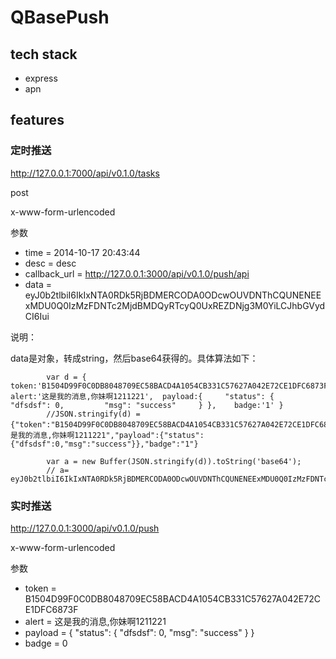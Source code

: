 QBasePush
=========

## tech stack

- express 
- apn


## features


### 定时推送		
http://127.0.0.1:7000/api/v0.1.0/tasks

post

x-www-form-urlencoded

参数

- time = 2014-10-17 20:43:44
- desc = desc
- callback_url = http://127.0.0.1:3000/api/v0.1.0/push/api
- data = eyJ0b2tlbiI6IkIxNTA0RDk5RjBDMERCODA0ODcwOUVDNThCQUNENEExMDU0Q0IzMzFDNTc2MjdBMDQyRTcyQ0UxREZDNjg3M0YiLCJhbGVydCI6Iui

说明：

data是对象，转成string，然后base64获得的。具体算法如下：

```
		var d = { 	token:'B1504D99F0C0DB8048709EC58BACD4A1054CB331C57627A042E72CE1DFC6873F', 	alert:'这是我的消息,你妹啊1211221', 	payload:{     "status": {         "dfsdsf": 0,         "msg": "success"     } }, 	badge:'1' }
		//JSON.stringify(d) = {"token":"B1504D99F0C0DB8048709EC58BACD4A1054CB331C57627A042E72CE1DFC6873F","alert":"这是我的消息,你妹啊1211221","payload":{"status":{"dfsdsf":0,"msg":"success"}},"badge":"1"}

		var a = new Buffer(JSON.stringify(d)).toString('base64');
		// a= eyJ0b2tlbiI6IkIxNTA0RDk5RjBDMERCODA0ODcwOUVDNThCQUNENEExMDU0Q0IzMzFDNTc2MjdBMDQyRTcyQ0UxREZDNjg3M0YiLCJhbGVydCI6Iui/meaYr+aIkeeahOa2iOaBryzkvaDlprnllYoxMjExMjIxIiwicGF5bG9hZCI6eyJzdGF0dXMiOnsiZGZzZHNmIjowLCJtc2ciOiJzdWNjZXNzIn19LCJiYWRnZSI6IjEifQ==
```

### 实时推送


http://127.0.0.1:3000/api/v0.1.0/push

x-www-form-urlencoded

参数

- token = B1504D99F0C0DB8048709EC58BACD4A1054CB331C57627A042E72CE1DFC6873F
- alert = 这是我的消息,你妹啊1211221
- payload = {     "status": {         "dfsdsf": 0,         "msg": "success"     } }
- badge = 0



